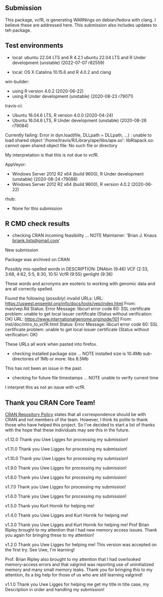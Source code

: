 
## Submission

This package, vcfR, is generating WARNings on debian/fedora with clang. I believe these are addressed here. This submission also includes updates to teh package.

## Test environments

* local:
ubuntu 22.04 LTS and R 4.2.1
ubuntu 22.04 LTS and R Under development (unstable) (2022-07-07 r82559)

* local:
OS X Catalina 10.15.6 and R 4.0.2 and clang

win-builder:
* using R version 4.0.2 (2020-06-22)
* using R Under development (unstable) (2020-08-23 r79071)

travis-ci:
* Ubuntu 16.04.6 LTS, R version 4.0.0 (2020-04-24)
* Ubuntu 16.04.6 LTS, R Under development (unstable) (2020-08-26 r79084)

Currently failing:
Error in dyn.load(file, DLLpath = DLLpath, ...) : 
  unable to load shared object '/home/travis/R/Library/ape/libs/ape.so':
  libRlapack.so: cannot open shared object file: No such file or directory

My interpretation is that this is not due to vcfR.

AppVeyor:
* Windows Server 2012 R2 x64 (build 9600), R Under development (unstable) (2020-08-24 r79088)
* Windows Server 2012 R2 x64 (build 9600), R version 4.0.2 (2020-06-22)

rhub:
* None for this submission


## R CMD check results

* checking CRAN incoming feasibility ... NOTE
Maintainer: 'Brian J. Knaus <briank.lists@gmail.com>'

New submission

Package was archived on CRAN

Possibly mis-spelled words in DESCRIPTION:
  DNAbin (9:46)
  VCF (2:33, 3:68, 4:62, 5:5, 8:30, 10:5)
  VcfR (9:55)
  genlight (9:36)

These words and acronyms are esoteric to working with genomic data and are all correctly spelled.

Found the following (possibly) invalid URLs:
  URL: https://uswest.ensembl.org/info/docs/tools/vep/index.html
    From: man/vep.Rd
    Status: Error
    Message: libcurl error code 60:
      	SSL certificate problem: unable to get local issuer certificate
      	(Status without verification: OK)
  URL: https://www.internationalgenome.org/node/101
    From: inst/doc/intro_to_vcfR.html
    Status: Error
    Message: libcurl error code 60:
      	SSL certificate problem: unable to get local issuer certificate
      	(Status without verification: OK)

These URLs all work when pasted into firefox.


* checking installed package size ... NOTE
  installed size is 10.4Mb
  sub-directories of 1Mb or more:
    libs   8.5Mb

This has not been an issue in the past.


* checking for future file timestamps ... NOTE
unable to verify current time

I interpret this as not an issue with vcfR.


## Thank you CRAN Core Team!

[CRAN Repository Policy](https://cran.r-project.org/web/packages/policies.html) states that all correspondence should be with CRAN and not members of the team.
However, I think its polite to thank those who have helped this project.
So I've decided to start a list of thanks with the hope that these individuals may see this in the future.

v1.12.0 Thank you Uwe Ligges for processing my submission!

v1.11.0 Thank you Uwe Ligges for processing my submission!

v1.10.0 Thank you Uwe Ligges for processing my submission!

v1.9.0 Thank you Uwe Ligges for processing my submission!

v1.8.0 Thank you Uwe Ligges for processing my submission!

v1.7.0 Thank you Uwe Ligges for processing my submission!

v1.6.0 Thank you Uwe Ligges for processing my submission!

v1.5.0 Thank you Kurt Hornik for helping me!

v1.4.0 Thank you Uwe Ligges and Kurt Hornik for helping me!

v1.3.0 Thank you Uwe Ligges and Kurt Hornik for helping me!
Prof Brian Ripley brought to my attention that I had new memory access issues.
Thank you again for bringing these to my attention!

v1.2.0 Thank you Uwe Ligges for helping me!
This version was accepted on the first try.
See Uwe, I'm learning!

Prof. Brian Ripley also brought to my attention that I had overlooked memory-access errors and that valgrind was reporting use of uninitialized memory and many small memory leaks.
Thank you for bringing this to my attention, its a big help for those of us who are still learning valgrind!

v1.1.0 Thank you Uwe Ligges for helping me get my title in title case, my Description in order and handling my submission!

